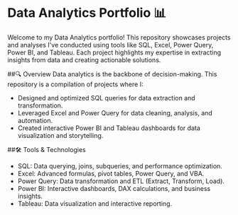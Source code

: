 # Data Analytics Portfolio 📊
Welcome to my Data Analytics portfolio! This repository showcases projects and analyses I've conducted using tools like SQL, Excel, Power Query, Power BI, and Tableau. Each project highlights my expertise in extracting insights from data and creating actionable solutions.

##🔍 Overview
Data analytics is the backbone of decision-making. This repository is a compilation of projects where I:

* Designed and optimized SQL queries for data extraction and transformation.
* Leveraged Excel and Power Query for data cleaning, analysis, and automation.
* Created interactive Power BI and Tableau dashboards for data visualization and storytelling.

##🛠️ Tools & Technologies
* SQL: Data querying, joins, subqueries, and performance optimization.
* Excel: Advanced formulas, pivot tables, Power Query, and VBA.
* Power Query: Data transformation and ETL (Extract, Transform, Load).
* Power BI: Interactive dashboards, DAX calculations, and business insights.
* Tableau: Data visualization and interactive reporting.
